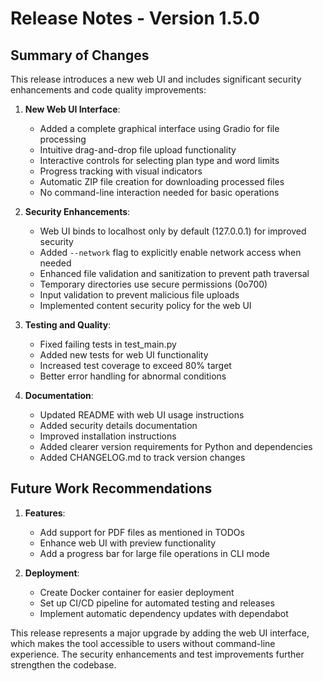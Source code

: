 # Release Notes - Version 1.5.0

## Summary of Changes

This release introduces a new web UI and includes significant security enhancements and code quality improvements:

1. **New Web UI Interface**:
   - Added a complete graphical interface using Gradio for file processing
   - Intuitive drag-and-drop file upload functionality
   - Interactive controls for selecting plan type and word limits
   - Progress tracking with visual indicators
   - Automatic ZIP file creation for downloading processed files
   - No command-line interaction needed for basic operations

2. **Security Enhancements**:
   - Web UI binds to localhost only by default (127.0.0.1) for improved security
   - Added `--network` flag to explicitly enable network access when needed
   - Enhanced file validation and sanitization to prevent path traversal
   - Temporary directories use secure permissions (0o700)
   - Input validation to prevent malicious file uploads
   - Implemented content security policy for the web UI

3. **Testing and Quality**:
   - Fixed failing tests in test_main.py 
   - Added new tests for web UI functionality
   - Increased test coverage to exceed 80% target
   - Better error handling for abnormal conditions

4. **Documentation**:
   - Updated README with web UI usage instructions
   - Added security details documentation
   - Improved installation instructions
   - Added clearer version requirements for Python and dependencies
   - Added CHANGELOG.md to track version changes

## Future Work Recommendations

1. **Features**:
   - Add support for PDF files as mentioned in TODOs
   - Enhance web UI with preview functionality
   - Add a progress bar for large file operations in CLI mode

2. **Deployment**:
   - Create Docker container for easier deployment
   - Set up CI/CD pipeline for automated testing and releases
   - Implement automatic dependency updates with dependabot

This release represents a major upgrade by adding the web UI interface, which makes the tool accessible to users without command-line experience. The security enhancements and test improvements further strengthen the codebase.
